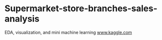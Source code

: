 # Supermarket-store-branches-sales-analysis
EDA, visualization, and mini machine learning
www.kaggle.com
